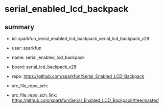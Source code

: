 # serial_enabled_lcd_backpack
 
## summary 
* id: sparkfun_serial_enabled_lcd_backpack_serial_lcd_backpack_v28
* user: sparkfun
* name: serial_enabled_lcd_backpack
* board: serial_lcd_backpack_v28
* repo: https://github.com/sparkfun/Serial_Enabled_LCD_Backpack



* src_file_repo_sch: 
* src_file_repo_sch_link: https://github.com/sparkfun/Serial_Enabled_LCD_Backpack/tree/master/




